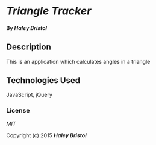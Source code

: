 # _Triangle Tracker_

#### By _**Haley Bristol**_

## Description

This is an application which calculates angles in a triangle

## Technologies Used

JavaScript, jQuery

### License

*MIT*

Copyright (c) 2015 **_Haley Bristol_**

